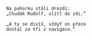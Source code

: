     Na pahorku stáli drozdi:
    „Chudák Rudolf, vlítl do zdi.“

    „A ty se divíš, vždyť on přece
    dostal za tři z navigace.“
